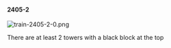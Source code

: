 #### 2405-2
![train-2405-2-0.png](https://github.com/lil-lab/nlvr/raw/master/nlvr/train/images/12/train-2405-2-0.png "train-2405-2-0.png")

There are at least 2 towers with a black block at the top